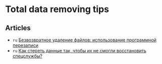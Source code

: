 # Total data removing tips

## Articles

* `ru` [Безвозвратное удаление файлов: использование программной перезаписи](https://easyrecover.ru/faili/bezvozvratnoe-udalenie-fajlov-ispolzovanie-programmnoj-perezapisi.html)
* `ru` [Как стереть данные так, чтобы их не смогли восстановить спецслужбы?](https://habrahabr.ru/company/storelab/blog/151554/)